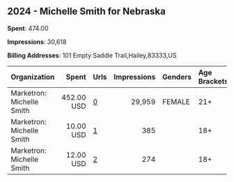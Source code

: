 ## 2024 - Michelle Smith for Nebraska 
**Spent**: 474.00

**Impressions**: 30,618

**Billing Addresses**: 101 Empty Saddle Trail,Hailey,83333,US

|Organization|Spent|Urls|Impressions|Genders|Age Brackets|Country Codes|
|:---|---:|:---|---:|:---|:---|:---|
|Marketron: Michelle Smith|452.00 USD|[0](https://www.snap.com/political-ads/asset/443cca529e5a1f738ea5c88e77aa0da7fc7fef6794acbef0e9daac50fb62a50b?mediaType=mp4)|29,959|FEMALE|21+|united states|
|Marketron: Michelle Smith|10.00 USD|[1](https://www.snap.com/political-ads/asset/8399fa1ea84551e6a63fde9ef6a5e7ffda494c1610af571891f0041180e6f66e?mediaType=mp4)|385||18+|united states|
|Marketron: Michelle Smith|12.00 USD|[2](https://www.snap.com/political-ads/asset/18ef96edaaa25d7301e10517aaf2aaf7f1746834b2d68fcc8f1424986aaf7c12?mediaType=mp4)|274||18+|united states|
